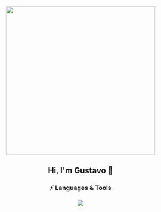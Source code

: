 <div align="center">
  <img src="https://media.giphy.com/media/Qo2dupDib32rkTY4hX/giphy.gif" width="400"/>
  
  ## Hi, I'm Gustavo :love_you_gesture:

  ### 	:zap: Languages & Tools
  
  <img src="https://skillicons.dev/icons?i=git,html,css,js,py&theme=light&perline=5"/>
</div>
